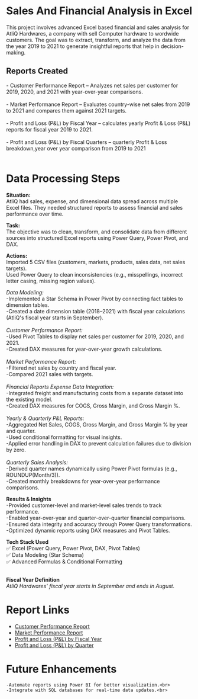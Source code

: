 # Sales And Financial Analysis in Excel

This project involves advanced Excel based financial and sales analysis for AtliQ Hardwares, a company with sell Computer hardware to wordwide customers. The goal was to extract, transform, and analyze the data from the year 2019 to 2021 to generate insightful reports that help in decision-making.

<h2>Reports Created</h2>
 -  Customer Performance Report – Analyzes net sales per customer for 2019, 2020, and 2021 with year-over-year comparisons.<br><br>
 -  Market Performance Report – Evaluates country-wise net sales from 2019 to 2021 and compares them against 2021 targets.<br><br>
 -  Profit and Loss (P&L) by Fiscal Year – calculates yearly Profit & Loss (P&L) reports for fiscal year 2019 to 2021.<br><br>
 -  Profit and Loss (P&L) by Fiscal Quarters – quarterly Profit & Loss breakdown,year over year comparison from 2019 to 2021<br><br>


# Data Processing Steps <br>
<b>Situation:</b><br>
AtliQ had sales, expense, and dimensional data spread across multiple Excel files. They needed structured reports to assess financial and sales performance over time.

<b>Task:</b><br>
The objective was to clean, transform, and consolidate data from different sources into structured Excel reports using Power Query, Power Pivot, and DAX.

<b>Actions:</b><br>
   Imported 5 CSV files (customers, markets, products, sales data, net sales targets).  
   Used Power Query to clean inconsistencies (e.g., misspellings, incorrect letter casing, missing region values).
  
<i>Data Modeling:</i><br>
   -Implemented a Star Schema in Power Pivot by connecting fact tables to dimension tables.<br>
   -Created a date dimension table (2018–2021) with fiscal year calculations (AtliQ's fiscal year starts in September).<br><br>
<i>Customer Performance Report:</i><br>
   -Used Pivot Tables to display net sales per customer for 2019, 2020, and 2021.<br>
   -Created DAX measures for year-over-year growth calculations.<br><br>
<i>Market Performance Report:</i><br>
   -Filtered net sales by country and fiscal year.<br>
   -Compared 2021 sales with targets.<br><br>
<i>Financial Reports</i>
<i>Expense Data Integration:</i><br>
   -Integrated freight and manufacturing costs from a separate dataset into the existing model.<br>
   -Created DAX measures for COGS, Gross Margin, and Gross Margin %.<br><br>
<i>Yearly & Quarterly P&L Reports:</i><br>
   -Aggregated Net Sales, COGS, Gross Margin, and Gross Margin % by year and quarter. <br>
   -Used conditional formatting for visual insights.<br>
   -Applied error handling in DAX to prevent calculation failures due to division by zero.<br><br>
<i>Quarterly Sales Analysis:</i><br>
   -Derived quarter names dynamically using Power Pivot formulas (e.g., ROUNDUP(Month/3)).<br>
   -Created monthly breakdowns for year-over-year performance comparisons.</p>

<p><b>Results & Insights</b><br>
 -Provided customer-level and market-level sales trends to track performance.<br>
 -Enabled year-over-year and quarter-over-quarter financial comparisons.<br>
 -Ensured data integrity and accuracy through Power Query transformations.<br>
 -Optimized dynamic reports using DAX measures and Pivot Tables.</p>
<b>Tech Stack Used</b> <br>
✅ Excel (Power Query, Power Pivot, DAX, Pivot Tables)<br>
✅ Data Modeling (Star Schema)<br>
✅ Advanced Formulas & Conditional Formatting<br><br>


<b>Fiscal Year Definition</b><br>
<i>AtliQ Hardwares' fiscal year starts in September and ends in August.</i>

# Report Links
+ [Customer Performance Report](customers_net_sales_performance_report_excel.pdf)<br>
+ [Market Performance Report](market_performance_versus_target_report_sales_in_excel.pdf)<br>
+ [Profit and Loss (P&L) by Fiscal Year](P&L_by_month.pdf)<br>
+ [Profit and Loss (P&L) by Quarter](P&L_yearly.pdf)<br>
# Future Enhancements
    -Automate reports using Power BI for better visualization.<br>
    -Integrate with SQL databases for real-time data updates.<br>












